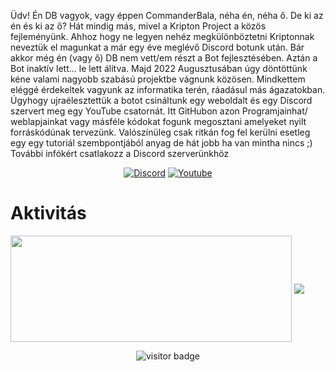 Üdv!
Én DB vagyok, vagy éppen CommanderBala, néha én, néha ő.
De ki az én és ki az ő?
Hát mindig más, mivel a Kripton Project a közös fejleményünk. Ahhoz hogy ne legyen nehéz megkülönböztetni Kriptonnak neveztük el magunkat a már egy éve meglévő Discord botunk után. Bár akkor még én (vagy ő) DB nem vett/em részt a Bot fejlesztésében.
Aztán a Bot inaktív lett... le lett álítva.
Majd 2022 Augusztusában úgy döntöttünk kéne valami nagyobb szabású projektbe vágnunk közösen. Mindkettem eléggé érdekeltek vagyunk az informatika terén, ráadásul más ágazatokban. 
Úgyhogy ujraélesztettük a botot csináltunk egy weboldalt és egy Discord szervert meg egy YouTube csatornát. 
Itt GitHubon azon Programjainhat/ weblapjainkat vagy másféle kódokat fogunk megosztani amelyeket nyilt forráskódúnak tervezünk. 
Valószínüleg csak ritkán fog fel kerülni esetleg egy egy tutoriál szembpontjából anyag de hát jobb ha van mintha nincs ;)
További infókért csatlakozz a Discord szerverünkhöz

<p align="center">
  <a href="x"><img alt="Discord" title="Discord" src="https://img.shields.io/badge/-Discord-7289DA?style=for-the-badge&logo=discord&logoColor=white"/></a>
  <a href="https://www.youtube.com/@kriptonhungary"><img alt="Youtube" title="Youtube" src="https://img.shields.io/badge/-Youtube-FF0000?style=for-the-badge&logo=youtube&logoColor=white"/></a>
</p>

# Aktivitás

<a style="text-decoration: none;" href="https://www.youtube.com/@kriptonhungary">
  <img width=450 height=170 align="center" src="https://github-readme-stats.vercel.app/api?username=Kripton-Official&theme=midnight-purple&show_icons=true&bg_color=0D1117&hide_border=true" />
</a>

<a href="https://www.youtube.com/@kriptonhungary">
  <img align="center" src="https://github-readme-stats.vercel.app/api/top-langs/?username=Kripton-Official&theme=midnight-purple&layout=compact&bg_color=0D1117&hide_border=true" />
</a>

<p align='center'>
  <img src="https://visitor-badge.glitch.me/badge?page_id=Kripton-Official" alt="visitor badge"/>
</p>
<!---
Kripton-Official/Kripton-Official is a ✨ special ✨ repository because its `README.md` (this file) appears on your GitHub profile.
You can click the Preview link to take a look at your changes.
--->
